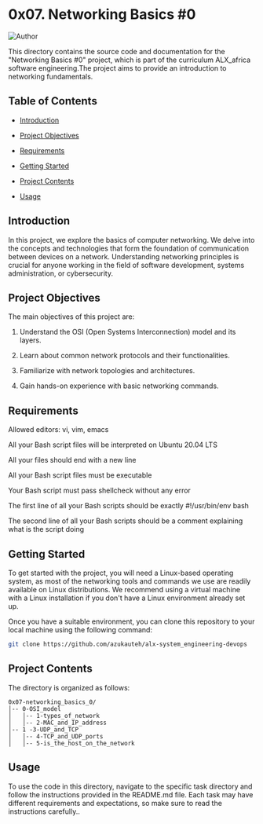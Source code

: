 # 0x07. Networking Basics #0

![Author](https://img.shields.io/badge/Author-AzukaUteh-blue.svg)


This directory contains the source code and documentation for the "Networking Basics #0" project, which is part of the curriculum ALX_africa software engineering.The project aims to provide an introduction to networking fundamentals.

## Table of Contents

- [Introduction](#introduction)

- [Project Objectives](#project-objectives)

- [Requirements](#General)

- [Getting Started](#getting-started)

- [Project Contents](#project-contents)

- [Usage](#usage)

## Introduction

In this project, we explore the basics of computer networking. We delve into the concepts and technologies that form the foundation of communication between devices on a network. Understanding networking principles is crucial for anyone working in the field of software development, systems administration, or cybersecurity.

## Project Objectives

The main objectives of this project are:

1. Understand the OSI (Open Systems Interconnection) model and its layers.

2. Learn about common network protocols and their functionalities.

3. Familiarize with network topologies and architectures.

4. Gain hands-on experience with basic networking commands.

## Requirements

Allowed editors: vi, vim, emacs

All your Bash script files will be interpreted on Ubuntu 20.04 LTS

All your files should end with a new line

All your Bash script files must be executable

Your Bash script must pass shellcheck without any error

The first line of all your Bash scripts should be exactly #!/usr/bin/env bash

The second line of all your Bash scripts should be a comment explaining what is the script doing


## Getting Started

To get started with the project, you will need a Linux-based operating system, as most of the networking tools and commands we use are readily available on Linux distributions. We recommend using a virtual machine with a Linux installation if you don't have a Linux environment already set up.

Once you have a suitable environment, you can clone this repository to your local machine using the following command:

```bash
git clone https://github.com/azukauteh/alx-system_engineering-devops
```

## Project Contents

The directory is organized as follows:

```
0x07-networking_basics_0/
│-- 0-OSI_model
│   │-- 1-types_of_network
│   │-- 2-MAC_and_IP_address
│-- 1 -3-UDP_and_TCP
│   │-- 4-TCP_and_UDP_ports
│   │-- 5-is_the_host_on_the_network
```


## Usage

To use the code in this directory, navigate to the specific task directory and follow the instructions provided in the README.md file. Each task may have different requirements and expectations, so make sure to read the instructions carefully..
